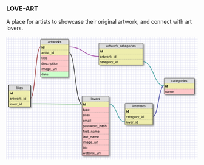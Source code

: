 ### LOVE-ART

A place for artists to showcase their original artwork, and connect with art lovers.

![Love Art Schema](imgs/schema.png)
